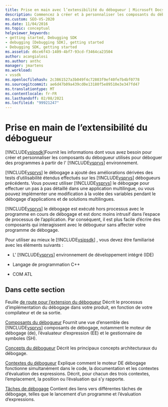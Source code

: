 ```yaml
---
title: Prise en main avec l’extensibilité du débogueur | Microsoft Docs
description: Commencez à créer et à personnaliser les composants du débogueur utilisés pour déboguer des programmes dans l’environnement Visual Studio.
ms.custom: SEO-VS-2020
ms.date: 11/04/2016
ms.topic: conceptual
helpviewer_keywords:
- getting started, Debugging SDK
- debugging [Debugging SDK], getting started
- Debugging SDK, getting started
ms.assetid: d6ce6f43-1409-4bf7-93cd-f3464ca23504
author: acangialosi
ms.author: anthc
manager: jmartens
ms.workload:
- vssdk
ms.openlocfilehash: 2c3861527a3b049f4c72803f9ef40fe7b4bf0778
ms.sourcegitcommit: ae6d47b09a439cd0e13180f5e89510e3e347fd47
ms.translationtype: MT
ms.contentlocale: fr-FR
ms.lasthandoff: 02/08/2021
ms.locfileid: "99921247"
---
```

# <a name="get-started-with-debugger-extensibility"></a>Prise en main de l’extensibilité du débogueur
[!INCLUDE[vsipsdk](../../extensibility/includes/vsipsdk_md.md)]Fournit les informations dont vous avez besoin pour créer et personnaliser les composants du débogueur utilisés pour déboguer des programmes à partir de l' [!INCLUDE[vsprvs](../../code-quality/includes/vsprvs_md.md)] environnement.

 [!INCLUDE[vsprvs](../../code-quality/includes/vsprvs_md.md)] le débogage a ajouté des améliorations dérivées des tests d’utilisabilité étendus effectués sur les [!INCLUDE[vsprvs](../../code-quality/includes/vsprvs_md.md)] débogueurs précédents. Vous pouvez utiliser [!INCLUDE[vsprvs](../../code-quality/includes/vsprvs_md.md)] le débogage pour effectuer un pas à pas détaillé dans une application multilingue, ou vous pouvez implémenter une modification à la volée des variables pendant le débogage d’applications et de solutions multilingues.

 [!INCLUDE[vsprvs](../../code-quality/includes/vsprvs_md.md)] le débogage est exécuté hors processus avec le programme en cours de débogage et est donc moins intrusif dans l’espace de processus de l’application. Par conséquent, il est plus facile d’écrire des composants qui interagissent avec le débogueur sans affecter votre programme de débogage.

 Pour utiliser au mieux le [!INCLUDE[vsipsdk](../../extensibility/includes/vsipsdk_md.md)] , vous devez être familiarisé avec les éléments suivants :

- L' [!INCLUDE[vsprvs](../../code-quality/includes/vsprvs_md.md)] environnement de développement intégré (IDE)

- Langage de programmation C++

- COM ATL

## <a name="in-this-section"></a>Dans cette section
 Feuille [de route pour l’extension du débogueur](../../extensibility/debugger/roadmap-for-extending-the-debugger.md) Décrit le processus d’implémentation du débogage dans votre produit, en fonction de votre compilateur et de sa sortie.

 [Composants du débogueur](../../extensibility/debugger/debugger-components.md) Fournit une vue d’ensemble des [!INCLUDE[vsprvs](../../code-quality/includes/vsprvs_md.md)] composants de débogage, notamment le moteur de débogage (de), l’évaluateur d’expression (EE) et le gestionnaire de symboles (SH).

 [Concepts du débogueur](../../extensibility/debugger/debugger-concepts.md) Décrit les principaux concepts architecturaux du débogage.

 [Contextes du débogueur](../../extensibility/debugger/debugger-contexts.md) Explique comment le moteur DE débogage fonctionne simultanément dans le code, la documentation et les contextes d’évaluation des expressions. Décrit, pour chacun des trois contextes, l’emplacement, la position ou l’évaluation qui s’y rapporte.

 [Tâches de débogage](../../extensibility/debugger/debugging-tasks.md) Contient des liens vers différentes tâches de débogage, telles que le lancement d’un programme et l’évaluation d’expressions.

